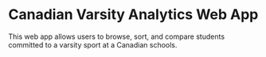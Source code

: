 # Canadian Varsity Analytics Web App

This web app allows users to browse, sort, and compare students committed to a varsity sport at a Canadian schools.

